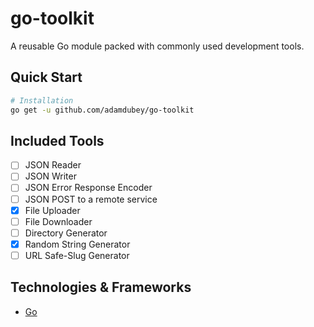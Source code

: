 # go-toolkit

A reusable Go module packed with commonly used development tools.

## Quick Start

```sh
# Installation
go get -u github.com/adamdubey/go-toolkit
```

## Included Tools

- [ ] JSON Reader
- [ ] JSON Writer
- [ ] JSON Error Response Encoder
- [ ] JSON POST to a remote service
- [x]  File Uploader
- [ ] File Downloader
- [ ] Directory Generator
- [x]  Random String Generator
- [ ] URL Safe-Slug Generator

## Technologies & Frameworks

- [Go](https://go.dev/)